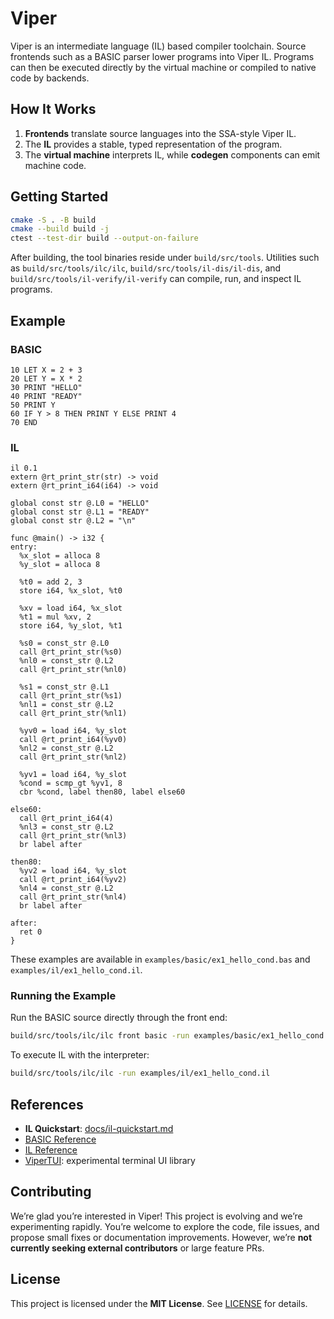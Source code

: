 # Viper

Viper is an intermediate language (IL) based compiler toolchain. Source frontends such as a BASIC parser lower programs into Viper IL. Programs can then be executed directly by the virtual machine or compiled to native code by backends.

## How It Works

1. **Frontends** translate source languages into the SSA-style Viper IL.
2. The **IL** provides a stable, typed representation of the program.
3. The **virtual machine** interprets IL, while **codegen** components can emit machine code.

## Getting Started

```bash
cmake -S . -B build
cmake --build build -j
ctest --test-dir build --output-on-failure
```

After building, the tool binaries reside under `build/src/tools`. Utilities such as
`build/src/tools/ilc/ilc`, `build/src/tools/il-dis/il-dis`, and
`build/src/tools/il-verify/il-verify` can compile, run, and inspect IL programs.

## Example

### BASIC

```basic
10 LET X = 2 + 3
20 LET Y = X * 2
30 PRINT "HELLO"
40 PRINT "READY"
50 PRINT Y
60 IF Y > 8 THEN PRINT Y ELSE PRINT 4
70 END
```

### IL

```il
il 0.1
extern @rt_print_str(str) -> void
extern @rt_print_i64(i64) -> void

global const str @.L0 = "HELLO"
global const str @.L1 = "READY"
global const str @.L2 = "\n"

func @main() -> i32 {
entry:
  %x_slot = alloca 8
  %y_slot = alloca 8

  %t0 = add 2, 3
  store i64, %x_slot, %t0

  %xv = load i64, %x_slot
  %t1 = mul %xv, 2
  store i64, %y_slot, %t1

  %s0 = const_str @.L0
  call @rt_print_str(%s0)
  %nl0 = const_str @.L2
  call @rt_print_str(%nl0)

  %s1 = const_str @.L1
  call @rt_print_str(%s1)
  %nl1 = const_str @.L2
  call @rt_print_str(%nl1)

  %yv0 = load i64, %y_slot
  call @rt_print_i64(%yv0)
  %nl2 = const_str @.L2
  call @rt_print_str(%nl2)

  %yv1 = load i64, %y_slot
  %cond = scmp_gt %yv1, 8
  cbr %cond, label then80, label else60

else60:
  call @rt_print_i64(4)
  %nl3 = const_str @.L2
  call @rt_print_str(%nl3)
  br label after

then80:
  %yv2 = load i64, %y_slot
  call @rt_print_i64(%yv2)
  %nl4 = const_str @.L2
  call @rt_print_str(%nl4)
  br label after

after:
  ret 0
}
```

These examples are available in `examples/basic/ex1_hello_cond.bas` and `examples/il/ex1_hello_cond.il`.

### Running the Example

Run the BASIC source directly through the front end:

```bash
build/src/tools/ilc/ilc front basic -run examples/basic/ex1_hello_cond.bas
```

To execute IL with the interpreter:

```bash
build/src/tools/ilc/ilc -run examples/il/ex1_hello_cond.il
```

## References

- **IL Quickstart**: [docs/il-quickstart.md](docs/il-quickstart.md)
- [BASIC Reference](docs/basic-reference.md)
- [IL Reference](docs/il-reference.md)
- [ViperTUI](tui/): experimental terminal UI library

## Contributing

We’re glad you’re interested in Viper! This project is evolving and we’re experimenting rapidly. You’re welcome to explore the code, file issues, and propose small fixes or documentation improvements. However, we’re **not currently seeking external contributors** or large feature PRs.

## License

This project is licensed under the **MIT License**. See [LICENSE](LICENSE) for details.

